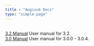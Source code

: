```yaml
---
title : "Aegisub Docs"
type: "simple-page"
---
```


<br />
<a href="3.2" class="btn btn-success" role="button">3.2 Manual</a> User manual for 3.2.

<!-- <a href="3.1" class="btn btn-light" role="button">3.1 Manual</a>User manual for 3.1. -->

<br />
<a href="3.0" class="btn btn-light" role="button">3.0 Manual</a> User manual for 3.0.0 - 3.0.4.

<!-- User manual for 2.1.6 - 2.1.9 releases. -->

<br />
